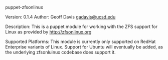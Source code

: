 puppet-zfsonlinux

Version: 0.1.4
Author: Geoff Davis <gadavis@ucsd.edu>

Description:
This is a puppet module for working with the ZFS support for Linux as
provided by http://zfsonlinux.org

Supported Platforms:
This module is currently only supported on RedHat Enterprise variants
of Linux. Support for Ubuntu will eventually be added, as the
underlying zfsonluinux codebase does support it.
